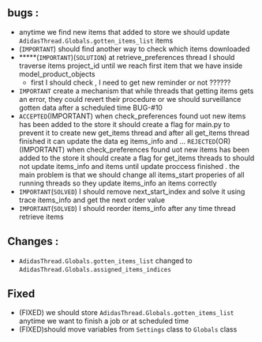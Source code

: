 ## bugs :
- anytime we find new items that added to store we should update `AdidasThread.Globals.gotten_items_list` items 
- (`IMPORTANT`) should find another way to check which items downloaded
- *****(`IMPORTANT`)(`SOLUTION`) at retrieve_preferences thread I should traverse items project_id until we reach first item that we have inside model_product_objects
  - first I should check , I need to get new reminder or not  ??????
- `IMPORTANT` create a mechanism  that while threads that  getting items gets an error, they could revert their procedure or we should surveillance gotten data after a scheduled time BUG-#10 
- `ACCEPTED`(IMPORTANT) when check_preferences found uot new items has been added to the store it should create a flag for main.py to prevent it to create new get_items thread and after all get_items thread finished it can update the data eg items_info and ...
  `REJECTED`(OR)(IMPORTANT) when check_preferences found uot new items has been added to the store it should create a flag for get_items threads to should not update items_info and items until update proccess finished . the main problem is that we should change all items_start properies of all running threads so they update items_info an items correctly  
- `IMPORTANT`(`SOLVED`) I should remove next_start_index and solve it using trace items_info and get the next order value
- `IMPORTANT`(`SOLVED`) I should reorder items_info after any time thread retrieve items

## Changes : 
- `AdidasThread.Globals.gotten_items_list` changed to `AdidasThread.Globals.assigned_items_indices`

## Fixed
- (FIXED) we should store `AdidasThread.Globals.gotten_items_list` anytime we want to finish a job or at scheduled time 
- (FIXED)should move variables from `Settings` class to `Globals` class
